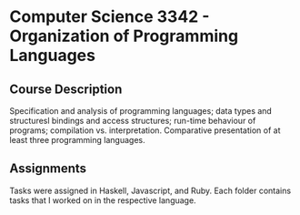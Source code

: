 # Computer Science 3342 - Organization of Programming Languages

## Course Description

Specification and analysis of programming languages; data types and structuresl bindings and access structures; run-time behaviour of programs; compilation vs. interpretation. Comparative presentation of at least three programming languages.

## Assignments
Tasks were assigned in Haskell, Javascript, and Ruby.
Each folder contains tasks that I worked on in the respective language.
